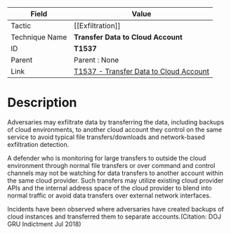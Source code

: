 
|Field|Value|
|---|---|
|Tactic|[[Exfiltration]]|
|Technique Name|**Transfer Data to Cloud Account**|
|ID|**T1537**|
|Parent|Parent : None|
|Link|[T1537 - Transfer Data to Cloud Account](https://attack.mitre.org/techniques/T1537)|

# Description

Adversaries may exfiltrate data by transferring the data, including backups of cloud environments, to another cloud account they control on the same service to avoid typical file transfers/downloads and network-based exfiltration detection.

A defender who is monitoring for large transfers to outside the cloud environment through normal file transfers or over command and control channels may not be watching for data transfers to another account within the same cloud provider. Such transfers may utilize existing cloud provider APIs and the internal address space of the cloud provider to blend into normal traffic or avoid data transfers over external network interfaces.

Incidents have been observed where adversaries have created backups of cloud instances and transferred them to separate accounts.(Citation: DOJ GRU Indictment Jul 2018) 